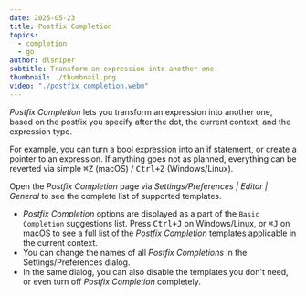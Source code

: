 ```yaml
---
date: 2025-05-23
title: Postfix Completion
topics:
  - completion
  - go
author: dlsniper
subtitle: Transform an expression into another one.
thumbnail: ./thumbnail.png
video: "./postfix_completion.webm"
---
```


_Postfix Completion_ lets you transform an expression into another one, based on the postfix you specify after the dot, the current context, and the expression type.

For example, you can turn a bool expression into an if statement, or create a pointer to an expression. If anything goes not as planned, everything can be reverted via simple <kbd>⌘Z</kbd> (macOS) / <kbd>Ctrl+Z</kbd> (Windows/Linux).

Open the _Postfix Completion_ page via _Settings/Preferences | Editor | General_ to see the complete list of supported templates.

- _Postfix Completion_ options are displayed as a part of the `Basic Completion` suggestions list. Press <kbd>Ctrl+J</kbd> on Windows/Linux, or <kbd>⌘J</kbd> on macOS to see a full list of the _Postfix Completion_ templates applicable in the current context.
- You can change the names of all _Postfix Completions_ in the Settings/Preferences dialog.
- In the same dialog, you can also disable the templates you don't need, or even turn off _Postfix Completion_ completely.
